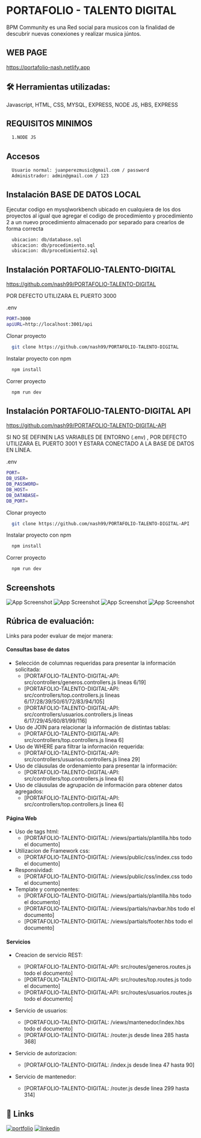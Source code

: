# PORTAFOLIO - TALENTO DIGITAL
BPM Community es una Red social para musicos con la finalidad de descubrir nuevas conexiones y realizar musica júntos.

## WEB PAGE
https://portafolio-nash.netlify.app

## 🛠 Herramientas utilizadas:
Javascript, HTML, CSS, MYSQL, EXPRESS, NODE JS, HBS, EXPRESS

## REQUISITOS MINIMOS
```bash
  1.NODE JS
```
## Accesos
```bash
  Usuario normal: juanperezmusic@gmail.com / password
  Administrador: admin@gmail.com / 123
```
## Instalación BASE DE DATOS LOCAL
Ejecutar codigo en mysqlworkbench ubicado en cualquiera de los dos proyectos al igual que agregar el codigo de procedimiento y procedimiento 2 a un nuevo procedimiento almacenado por separado para crearlos de forma correcta
```bash
  ubicacion: db/database.sql
  ubicacion: db/procedimiento.sql
  ubicacion: db/procedimiento2.sql
```
## Instalación PORTAFOLIO-TALENTO-DIGITAL
https://github.com/nash99/PORTAFOLIO-TALENTO-DIGITAL

POR DEFECTO UTILIZARA EL PUERTO 3000

.env
```bash
PORT=3000
apiURL=http://localhost:3001/api
```
Clonar proyecto
```bash
  git clone https://github.com/nash99/PORTAFOLIO-TALENTO-DIGITAL
```

Instalar proyecto con npm
```bash
  npm install 
```
Correr proyecto
```bash
  npm run dev 
```
    
## Instalación PORTAFOLIO-TALENTO-DIGITAL API
https://github.com/nash99/PORTAFOLIO-TALENTO-DIGITAL-API


SI NO SE DEFINEN LAS VARIABLES DE ENTORNO (.env) , POR DEFECTO UTILIZARA EL PUERTO 3001 Y ESTARA CONECTADO A LA BASE DE DATOS EN LÍNEA.

.env
```bash
PORT=
DB_USER=
DB_PASSWORD=
DB_HOST=
DB_DATABASE=
DB_PORT=
```

Clonar proyecto
```bash
  git clone https://github.com/nash99/PORTAFOLIO-TALENTO-DIGITAL-API
```
Instalar proyecto con npm
```bash
  npm install 
```
Correr proyecto
```bash
  npm run dev 
```
## Screenshots

![App Screenshot](https://raw.githubusercontent.com/nash99/PORTAFOLIO-TALENTO-DIGITAL-API/main/screenshots/1.png)
![App Screenshot](https://github.com/nash99/PORTAFOLIO-TALENTO-DIGITAL-API/blob/main/screenshots/5.png?raw=true)
![App Screenshot](https://github.com/nash99/PORTAFOLIO-TALENTO-DIGITAL-API/blob/main/screenshots/8.png?raw=true)
![App Screenshot](https://github.com/nash99/PORTAFOLIO-TALENTO-DIGITAL/blob/main/screenshots/modelo.png?raw=true)

## Rúbrica de evaluación: 
Links para poder evaluar de mejor manera:
#### Consultas base de datos
- Selección de columnas requeridas para presentar la información solicitada: 
    - [PORTAFOLIO-TALENTO-DIGITAL-API: src/controllers/generos.controllers.js lineas 6/19]
    - [PORTAFOLIO-TALENTO-DIGITAL-API: src/controllers/top.controllers.js lineas 6/17/28/39/50/61/72/83/94/105]
    - [PORTAFOLIO-TALENTO-DIGITAL-API: src/controllers/usuarios.controllers.js lineas 6/17/29/45/60/81/99/116]
- Uso de JOIN para relacionar la información de distintas tablas: 
    - [PORTAFOLIO-TALENTO-DIGITAL-API: src/controllers/top.controllers.js linea 6]
- Uso de WHERE para filtrar la información requerida: 
    - [PORTAFOLIO-TALENTO-DIGITAL-API: src/controllers/usuarios.controllers.js linea 29]
- Uso de cláusulas de ordenamiento para presentar la información: 
    - [PORTAFOLIO-TALENTO-DIGITAL-API: src/controllers/top.controllers.js linea 6]
- Uso de cláusulas de agrupación de información para obtener datos agregados: 
    - [PORTAFOLIO-TALENTO-DIGITAL-API: src/controllers/top.controllers.js linea 6]
#### Página Web 
- Uso de tags html: 
    - [PORTAFOLIO-TALENTO-DIGITAL: /views/partials/plantilla.hbs todo el documento]
- Utilizacion de Framework css: 
    - [PORTAFOLIO-TALENTO-DIGITAL: /views/public/css/index.css todo el documento]
- Responsividad: 
    - [PORTAFOLIO-TALENTO-DIGITAL: /views/public/css/index.css todo el documento]
- Template y componentes: 
    - [PORTAFOLIO-TALENTO-DIGITAL: /views/partials/plantilla.hbs todo el documento]
    - [PORTAFOLIO-TALENTO-DIGITAL: /views/partials/navbar.hbs todo el documento]
    - [PORTAFOLIO-TALENTO-DIGITAL: /views/partials/footer.hbs todo el documento]
    
#### Servicios
- Creacion de servicio REST: 
    - [PORTAFOLIO-TALENTO-DIGITAL-API: src/routes/generos.routes.js todo el documento]
    - [PORTAFOLIO-TALENTO-DIGITAL-API: src/routes/top.routes.js todo el documento]
    - [PORTAFOLIO-TALENTO-DIGITAL-API: src/routes/usuarios.routes.js todo el documento]

- Servicio de usuarios:
    - [PORTAFOLIO-TALENTO-DIGITAL: /views/mantenedor/index.hbs todo el documento]
    - [PORTAFOLIO-TALENTO-DIGITAL: /router.js desde linea 285 hasta 368]
- Servicio de autorizacion: 
    - [PORTAFOLIO-TALENTO-DIGITAL: /index.js desde linea 47 hasta 90]
- Servicio de mantenedor: 
    - [PORTAFOLIO-TALENTO-DIGITAL: /router.js desde linea 299 hasta 314]

## 🔗 Links
[![portfolio](https://img.shields.io/badge/my_portfolio-000?style=for-the-badge&logo=ko-fi&logoColor=white)](https://github.com/nash99)
[![linkedin](https://img.shields.io/badge/linkedin-0A66C2?style=for-the-badge&logo=linkedin&logoColor=white)](https://www.linkedin.com/in/ignacio-alvarado-marzan/)
